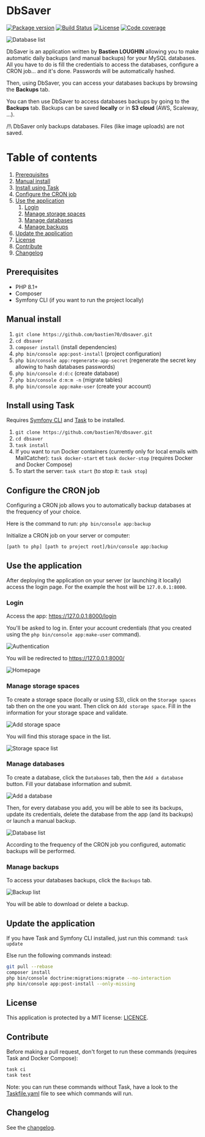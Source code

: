 # DbSaver

[![Package version](https://img.shields.io/github/v/release/bastien70/dbsaver.svg?style=flat-square)](https://github.com/bastien70/dbsaver/releases)
[![Build Status](https://img.shields.io/github/workflow/status/bastien70/dbsaver/Continuous%20Integration/main?style=flat-square)](https://github.com/bastien70/dbsaver/actions?query=workflow%3A"Continuous+Integration"+branch%3Amain)
[![License](https://img.shields.io/badge/license-MIT-red.svg?style=flat-square)](LICENSE)
[![Code coverage](https://img.shields.io/codecov/c/github/bastien70/dbsaver?style=flat-square)](https://codecov.io/gh/bastien70/dbsaver/branch/main)

![Database list](docs/images/database-list.png?raw=true)

DbSaver is an application written by **Bastien LOUGHIN** allowing you to make automatic daily backups (and manual backups) for your MySQL databases.
All you have to do is fill the credentials to access the databases, configure a CRON job... and it's done.
Passwords will be automatically hashed.

Then, using DbSaver, you can access your databases backups by browsing the **Backups** tab.

You can then use DbSaver to access databases backups by going to the **Backups** tab.
Backups can be saved **locally** or in **S3 cloud** (AWS, Scaleway, ...).

/!\ DbSaver only backups databases. Files (like image uploads) are not saved.

# Table of contents

1. [Prerequisites](#prerequisites)
1. [Manual install](#manual-install)
1. [Install using Task](#task-install)
1. [Configure the CRON job](#cron)
1. [Use the application](#use-app)
    1. [Login](#login)
    1. [Manage storage spaces](#storage-spaces)
    1. [Manage databases](#databases)
    1. [Manage backups](#backups)
1. [Update the application](#update-app)
1. [License](#license)
1. [Contribute](#contribute)
1. [Changelog](#changelog)


## Prerequisites <a name="prerequisites"></a>

* PHP 8.1+
* Composer
* Symfony CLI (if you want to run the project locally)

## Manual install <a name="manual-install"></a>

1. `git clone https://github.com/bastien70/dbsaver.git`
1. `cd dbsaver`
1. `composer install` (install dependencies)
1. `php bin/console app:post-install` (project configuration)
1. `php bin/console app:regenerate-app-secret` (regenerate the secret key allowing to hash databases passwords)
1. `php bin/console d:d:c` (create database)
1. `php bin/console d:m:m -n` (migrate tables)
1. `php bin/console app:make-user` (create your account)

## Install using Task <a name="task-install"></a>

Requires [Symfony CLI](https://symfony.com/download) and [Task](https://taskfile.dev/) to be installed.

1. `git clone https://github.com/bastien70/dbsaver.git`
1. `cd dbsaver`
1. `task install`
1. If you want to run Docker containers (currently only for local emails with MailCatcher): `task docker-start` et `task docker-stop` (requires Docker and Docker Compose)
1. To start the server: `task start` (to stop it: `task stop`)

## Configure the CRON job <a name="cron"></a>

Configuring a CRON job allows you to automatically backup databases at the frequency of your choice.

Here is the command to run: `php bin/console app:backup`

Initialize a CRON job on your server or computer:

`[path to php] [path to project root]/bin/console app:backup`

## Use the application <a name="use-app"></a>

After deploying the application on your server (or launching it locally) access the login page.
For the example the host will be `127.0.0.1:8000`.

### Login <a name="login"></a>

Access the app: https://127.0.0.1:8000/login

You'll be asked to log in. Enter your account credentials (that you created using the `php bin/console app:make-user` command).

![Authentication](docs/images/login.png?raw=true)

You will be redirected to https://127.0.0.1:8000/

![Homepage](docs/images/home.png?raw=true)

### Manage storage spaces <a name="storage-spaces"></a>

To create a storage space (locally or using S3), click on the `Storage spaces` tab then on the one you want. Then click on `Add storage space`.
Fill in the information for your storage space and validate.

![Add storage space](docs/images/adapter-create.png?raw=true)

You will find this storage space in the list.

![Storage space list](docs/images/adapter-list.png?raw=true)

### Manage databases <a name="databases"></a>

To create a database, click the `Databases` tab, then the `Add a database` button.
Fill your database information and submit.

![Add a database](docs/images/database-create.png?raw=true)

Then, for every database you add, you will be able to see its backups, update its credentials, delete the database from the app (and its backups) or launch a manual backup.

![Database list](docs/images/database-list.png?raw=true)

According to the frequency of the CRON job you configured, automatic backups will be performed.

### Manage backups <a name="backups"></a>

To access your databases backups, click the `Backups` tab.

![Backup list](docs/images/backup-list.png?raw=true)

You will be able to download or delete a backup.

## Update the application <a name="update-app"></a>

If you have Task and Symfony CLI installed, just run this command: `task update`

Else run the following commands instead:

```bash
git pull --rebase
composer install
php bin/console doctrine:migrations:migrate --no-interaction
php bin/console app:post-install --only-missing
```

## License <a name="license"></a>

This application is protected by a MIT license: [LICENCE](../LICENSE).

## Contribute <a name="contribute"></a>

Before making a pull request, don't forget to run these commands (requires Task and Docker Compose):

```bash
task ci
task test
```

Note: you can run these commands without Task, have a look to the [Taskfile.yaml](Taskfile.yaml) file to see which commands will run.

## Changelog <a name="changelog"></a>

See the [changelog](CHANGELOG.md).
